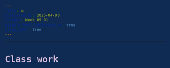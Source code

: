 ```yaml
---
title: 💥
published_at: 2025-04-08
snippet: Week 05 01
disable_html_sanitization: true
allow_math: true
---
```


<style>
  @import url('https://fonts.googleapis.com/css2?family=Cutive+Mono&display=swap');

h1, h3, h4, p, pre, ul, li {
  font-family: "Cutive Mono", monospace;
  font-weight: 700;
  font-style: normal;
  color:#CEB5D4;
}

 .text-gray-500, .markdown-body blockquote {color:#E872B0}
 .markdown-body {background-color:#102B53;}
  html {background-color:#102B53;}
  h1 {; font-weight: 800;}
  p, pre, ul {color:#7D9FC0;}
  .markdown-body a {color:#4E7AB1; text-decoration:underline;}
</style>

---

# Class work

<div id="three.js_container"></div>

<script type="importmap">
			{
				"imports": {
					"three": "/scripts/threejs-master/build/three.module.js",
					"three/addons/": "./jsm/"
				}
			}
		</script>

<script>
  import * as THREE from 'three';
  import { AsciiEffect } from '/three/addons/effects/AsciiEffect.js';
	import { TrackballControls } from '/three/addons/controls/TrackballControls.js';


  console.log(THREE);

  const container = document.getElementById('three.js_container');
  const width = container.parentNode.scrollWidth;
  const height = width * 9 / 16;

  let camera, controls, scene, renderer, effect;

  let sphere, plane;

  const start = Date.now();

  init();

  function init() {

    camera = new THREE.PerspectiveCamera( 70, window.innerWidth / window.innerHeight, 1, 1000 );
    camera.position.y = 150;
    camera.position.z = 500;

    scene = new THREE.Scene();
    scene.background = new THREE.Color( 0, 0, 0 );

    const pointLight1 = new THREE.PointLight( 0xffffff, 3, 0, 0 );
    pointLight1.position.set( 500, 500, 500 );
    scene.add( pointLight1 );

    const pointLight2 = new THREE.PointLight( 0xffffff, 1, 0, 0 );
    pointLight2.position.set( - 500, - 500, - 500 );
    scene.add( pointLight2 );

    sphere = new THREE.Mesh( new THREE.SphereGeometry( 200, 20, 10 ), new THREE.MeshPhongMaterial( { flatShading: true } ) );
    scene.add( sphere );

    // Plane

    plane = new THREE.Mesh( new THREE.PlaneGeometry( 400, 400 ), new THREE.MeshBasicMaterial( { color: 0xe0e0e0 } ) );
    plane.position.y = - 200;
    plane.rotation.x = - Math.PI / 2;
    scene.add( plane );

    renderer = new THREE.WebGLRenderer();
    renderer.setSize( window.innerWidth, window.innerHeight );
    renderer.setAnimationLoop( animate );

    effect = new AsciiEffect( renderer, ' .:-+*=%@#', { invert: true } );
    effect.setSize( window.innerWidth, window.innerHeight );
    effect.domElement.style.color = 'white';
    effect.domElement.style.backgroundColor = 'black';

    // Special case: append effect.domElement, instead of renderer.domElement.
    // AsciiEffect creates a custom domElement (a div container) where the ASCII elements are placed.

    document.body.appendChild( effect.domElement );

    controls = new TrackballControls( camera, effect.domElement );

    //

    window.addEventListener( 'resize', onWindowResize );

  }

  function onWindowResize() {

    camera.aspect = window.innerWidth / window.innerHeight;
    camera.updateProjectionMatrix();

    renderer.setSize( window.innerWidth, window.innerHeight );
    effect.setSize( window.innerWidth, window.innerHeight );

  }

  //

  function animate() {

    const timer = Date.now() - start;

    sphere.position.y = Math.abs( Math.sin( timer * 0.002 ) ) * 150;
    sphere.rotation.x = timer * 0.0003;
    sphere.rotation.z = timer * 0.0002;

    controls.update();

    effect.render( scene, camera );

  }
  
</script>
